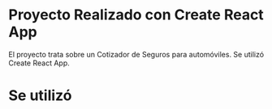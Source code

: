 # Proyecto Realizado con Create React App

El proyecto trata sobre un Cotizador de Seguros para automóviles. Se utilizó Create React App.

# Se utilizó 

